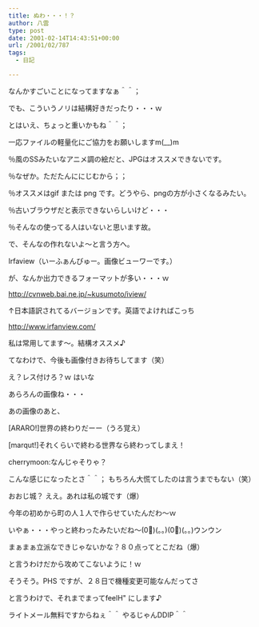 ```yaml
---
title: ぬわ・・・！？
author: 八雲
type: post
date: 2001-02-14T14:43:51+00:00
url: /2001/02/787
tags:
  - 日記

---
```

なんかすごいことになってますなぁ＾＾；
  
でも、こういうノリは結構好きだったり・・・ｗ
  
とはいえ、ちょっと重いかもね＾＾；
  
一応ファイルの軽量化にご協力をお願いしますm(__)m
  
％風のSSみたいなアニメ調の絵だと、JPGはオススメできないです。
  
％なぜか。ただたんににじむから；；
  
％オススメはgif または png です。どうやら、pngの方が小さくなるみたい。
  
％古いブラウザだと表示できないらしいけど・・・
  
％そんなの使ってる人はいないと思います故。
  
で、そんなの作れないよ～と言う方へ。
  
Irfaview（いーふぁんびゅー。画像ビューワーです。）
  
が、なんか出力できるフォーマットが多い・・・ｗ
  
http://cvnweb.bai.ne.jp/~kusumoto/iview/
  
↑日本語訳されてるバージョンです。英語でよければこっち
  
http://www.irfanview.com/
  
私は常用してます～。結構オススメ♪
  
てなわけで、今後も画像付きお待ちしてます（笑）
  
え？レス付けろ？ｗ はいな
  
あらろんの画像ね・・・
  
あの画像のあと、
  
[ARARO!]世界の終わりだーー（うろ覚え）
  
[marqut!]それくらいで終わる世界なら終わってしまえ！
  
cherrymoon:なんじゃそりゃ？
  
こんな感じになったとさ＾＾； もちろん大慌てしたのは言うまでもない（笑）

おおじ城？ ええ。あれは私の城です（爆）
  
今年の初めから町の人１人で作らせていたんだわ～ｗ
  
いやぁ・・・やっと終わったみたいだね～(0)(。。)(0)(。。)ウンウン
  
まぁまぁ立派なできじゃないかな？８０点ってとこだね（爆）
  
と言うわけだから攻めてこないように！ｗ

そうそう。PHS ですが、２８日で機種変更可能なんだってさ
  
と言うわけで、それまでまってfeelH" にします♪
  
ライトメール無料ですからねぇ＾＾ やるじゃんDDIP＾＾
